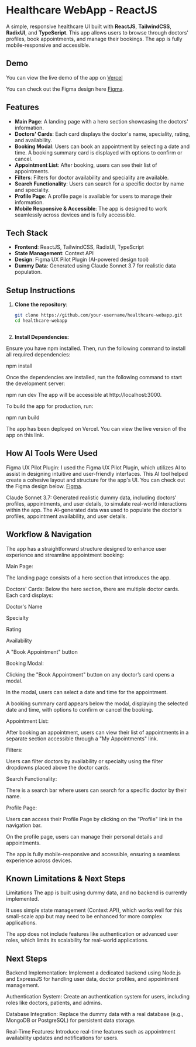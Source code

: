# Healthcare WebApp - ReactJS

A simple, responsive healthcare UI built with **ReactJS**, **TailwindCSS**, **RadixUI**, and **TypeScript**. This app allows users to browse through doctors' profiles, book appointments, and manage their bookings. The app is fully mobile-responsive and accessible.

## Demo

You can view the live demo of the app on [Vercel](https://invitro-healthcare-ui.vercel.app/)

You can check out the Figma design here [Figma](https://www.figma.com/design/V2BcJehYFzMJSb4fjTS6sH/Health-Care-UI?node-id=1-69&t=8UnIgYX5wMcWl1jA-0).

## Features

- **Main Page**: A landing page with a hero section showcasing the doctors' information.
- **Doctors' Cards**: Each card displays the doctor's name, speciality, rating, and availability.
- **Booking Modal**: Users can book an appointment by selecting a date and time. A booking summary card is displayed with options to confirm or cancel.
- **Appointment List**: After booking, users can see their list of appointments.
- **Filters**: Filters for doctor availability and speciality are available.
- **Search Functionality**: Users can search for a specific doctor by name and speciality.
- **Profile Page**: A profile page is available for users to manage their information.
- **Mobile Responsive & Accessible**: The app is designed to work seamlessly across devices and is fully accessible.

## Tech Stack

- **Frontend**: ReactJS, TailwindCSS, RadixUI, TypeScript
- **State Management**: Context API
- **Design**: Figma UX Pilot Plugin (AI-powered design tool)
- **Dummy Data**: Generated using Claude Sonnet 3.7 for realistic data population.

## Setup Instructions

1. **Clone the repository**:

   ```bash
   git clone https://github.com/your-username/healthcare-webapp.git
   cd healthcare-webapp



2. **Install Dependencies:**

Ensure you have npm installed. Then, run the following command to install all required dependencies:

npm install


Once the dependencies are installed, run the following command to start the development server:

npm run dev
The app will be accessible at http://localhost:3000.



To build the app for production, run:

npm run build

The app has been deployed on Vercel. You can view the live version of the app on this link.

## How AI Tools Were Used
Figma UX Pilot Plugin: I used the Figma UX Pilot Plugin, which utilizes AI to assist in designing intuitive and user-friendly interfaces. This AI tool helped create a cohesive layout and structure for the app's UI. You can check out the Figma design below.
[Figma](https://www.figma.com/design/V2BcJehYFzMJSb4fjTS6sH/Health-Care-UI?node-id=1-69&t=8UnIgYX5wMcWl1jA-0).

Claude Sonnet 3.7: Generated realistic dummy data, including doctors' profiles, appointments, and user details, to simulate real-world interactions within the app. The AI-generated data was used to populate the doctor's profiles, appointment availability, and user details.

## Workflow & Navigation
The app has a straightforward structure designed to enhance user experience and streamline appointment booking:

Main Page:

The landing page consists of a hero section that introduces the app.

Doctors' Cards: Below the hero section, there are multiple doctor cards. Each card displays:

Doctor's Name

Specialty

Rating

Availability

A "Book Appointment" button

Booking Modal:

Clicking the "Book Appointment" button on any doctor’s card opens a modal.

In the modal, users can select a date and time for the appointment.

A booking summary card appears below the modal, displaying the selected date and time, with options to confirm or cancel the booking.

Appointment List:

After booking an appointment, users can view their list of appointments in a separate section accessible through a "My Appointments" link.

Filters:

Users can filter doctors by availability or specialty using the filter dropdowns placed above the doctor cards.

Search Functionality:

There is a search bar where users can search for a specific doctor by their name.

Profile Page:

Users can access their Profile Page by clicking on the "Profile" link in the navigation bar.

On the profile page, users can manage their personal details and appointments.

The app is fully mobile-responsive and accessible, ensuring a seamless experience across devices.

## Known Limitations & Next Steps
Limitations
The app is built using dummy data, and no backend is currently implemented.

It uses simple state management (Context API), which works well for this small-scale app but may need to be enhanced for more complex applications.

The app does not include features like authentication or advanced user roles, which limits its scalability for real-world applications.

## Next Steps
Backend Implementation: Implement a dedicated backend using Node.js and ExpressJS for handling user data, doctor profiles, and appointment management.

Authentication System: Create an authentication system for users, including roles like doctors, patients, and admins.

Database Integration: Replace the dummy data with a real database (e.g., MongoDB or PostgreSQL) for persistent data storage.

Real-Time Features: Introduce real-time features such as appointment availability updates and notifications for users.
